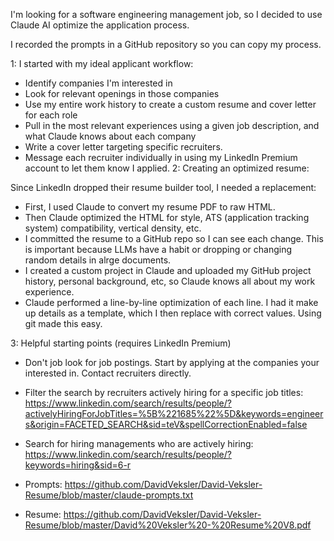 I'm looking for a software engineering management job, so I decided to use Claude AI optimize the application process.

I recorded the prompts in a GitHub repository so you can copy my process.

1: I started with my ideal applicant workflow:

* Identify companies I'm interested in
* Look for relevant openings in those companies
* Use my entire work history to create a custom resume and cover letter for each role
* Pull in the most relevant experiences using a given job description, and what Claude knows about each company
* Write a cover letter targeting specific recruiters.
* Message each recruiter individually in using my LinkedIn Premium account to let them know I applied.
2: Creating an optimized resume:

Since LinkedIn dropped their resume builder tool, I needed a replacement:

* First, I used Claude to convert my resume PDF to raw HTML.
* Then Claude optimized the HTML for style, ATS (application tracking system) compatibility, vertical density, etc.
*  I committed the resume to a GitHub repo so I can see each change. This is important because LLMs have a habit or dropping or changing random details in alrge documents.
* I created a custom project in Claude and uploaded my GitHub project history, personal background, etc, so Claude knows all about my work experience.
* Claude performed a line-by-line optimization of each line. I had it make up details as a template, which I then replace with correct values. Using git made this easy.

3: Helpful starting points (requires LinkedIn Premium)

* Don't job look for job postings. Start by applying at the companies your interested in. Contact recruiters directly.
* Filter the search by recruiters actively hiring for a specific job titles: https://www.linkedin.com/search/results/people/?activelyHiringForJobTitles=%5B%221685%22%5D&keywords=engineers&origin=FACETED_SEARCH&sid=teV&spellCorrectionEnabled=false
* Search for hiring managements who are actively hiring: https://www.linkedin.com/search/results/people/?keywords=hiring&sid=6-r
* Prompts: https://github.com/DavidVeksler/David-Veksler-Resume/blob/master/claude-prompts.txt

* Resume: https://github.com/DavidVeksler/David-Veksler-Resume/blob/master/David%20Veksler%20-%20Resume%20V8.pdf

